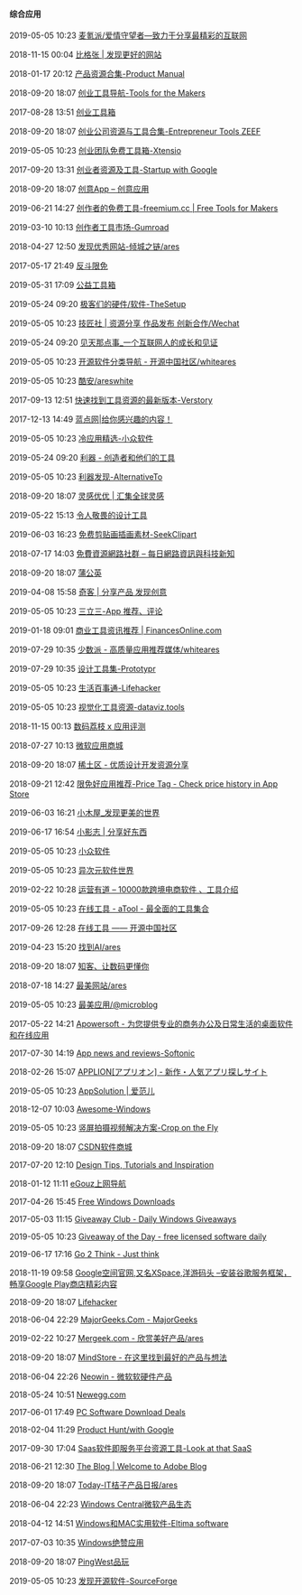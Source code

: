 ####  综合应用

2019-05-05 10:23 [麦氪派/爱情守望者—致力于分享最精彩的互联网](https://www.waitsun.com/)

2018-11-15 00:04 [比格张 | 发现更好的网站](https://bigezhang.com/)

2018-01-17 20:12 [产品资源合集-Product Manual](https://www.productmanual.co/)

2018-09-20 18:07 [创业工具导航-Tools for the Makers](http://themakers.io/tools)

2017-08-28 13:51 [创业工具箱](https://ezbytool.com/)

2018-09-20 18:07 [创业公司资源与工具合集-Entrepreneur Tools ZEEF](https://entrepreneur-tools.zeef.com/keyhanimo)

2019-05-05 10:23 [创业团队免费工具箱-Xtensio](https://xtensio.com/)

2017-09-20 13:31 [创业者资源及工具-Startup with Google](https://startup.google.com/)

2018-09-20 18:07 [创意App – 创意应用](https://www.appccc.com/category/apps/)

2019-06-21 14:27 [创作者的免费工具-freemium.cc | Free Tools for Makers](https://freemium.cc/)

2019-03-10 10:13 [创作者工具市场-Gumroad](https://gumroad.com/)

2018-04-27 12:50 [发现优秀网站-倾城之链/ares](https://nicelinks.site/)

2017-05-17 21:49 [反斗限免](http://free.apprcn.com/)

2019-05-31 17:09 [公益工具箱](http://tools.ngo20.org/index.php)

2019-05-24 09:20 [极客们的硬件/软件-TheSetup](https://usesthis.com/)

2019-05-05 10:23 [技匠社 | 资源分享 作品发布 创新合作/Wechat](http://jijiangshe.com/)

2019-05-24 09:20 [见天那点事_一个互联网人的成长和见证](http://www.jiantian.org/)

2019-05-05 10:23 [开源软件分类导航 - 开源中国社区/whiteares](http://www.oschina.net/project/tags)

2019-05-05 10:23 [酷安/areswhite](http://www.coolapk.com/)

2017-09-13 12:51 [快速找到工具资源的最新版本-Verstory](https://verstory.com/)

2017-12-13 14:49 [蓝点网|给你感兴趣的内容！](https://www.landiannews.com/)

2019-05-05 10:23 [冷应用精选-小众软件](http://www.coldapp.net/)

2019-05-24 09:20 [利器 - 创造者和他们的工具](https://liqi.io/)

2019-05-05 10:23 [利器发现-AlternativeTo ](http://alternativeto.net/)

2018-09-20 18:07 [灵感优优 | 汇集全球灵感](http://ideauu.com/)

2019-05-22 15:13 [令人敬畏的设计工具](https://flawlessapp.io/designtools)

2019-06-03 16:23 [免费剪贴画插画素材-SeekClipart](https://www.seekclipart.com/)

2018-07-17 14:03 [免費資源網路社群 – 每日網路資訊與科技新知](https://free.com.tw/)

2018-09-20 18:07 [蒲公英](https://www.pgyer.com/)

2019-04-08 15:58 [奇客 | 分享产品 发现创意](https://qiaker.cn/)

2019-05-05 10:23 [三立三-App 推荐、评论](https://3li3.com/)

2019-01-18 09:01 [商业工具资讯推荐 | FinancesOnline.com](https://financesonline.com/)

2019-07-29 10:35 [少数派 - 高质量应用推荐媒体/whiteares](http://sspai.com/)

2019-07-29 10:35 [设计工具集-Prototypr](http://www.prototypr.io/)

2019-05-05 10:23 [生活百事通-Lifehacker](http://lifehacker.com/)

2019-05-05 10:23 [视觉化工具资源-dataviz.tools](https://dataviz.tools/)

2018-11-15 00:13 [数码荔枝 x 应用评测](https://www.lizhi.io/review/)

2018-07-27 10:13 [微软应用商城](https://www.microsoft.com/zh-cn/windows/windows-10-apps)

2018-09-20 18:07 [稀土区 - 优质设计开发资源分享](https://xituqu.com/)

2018-09-21 12:42 [限免好应用推荐-Price Tag - Check price history in App Store](https://getpricetag.com/)

2019-06-03 16:21 [小木屋_发现更美的世界](https://cabin.nilhave.com/)

2019-06-17 16:54 [小影志 | 分享好东西](https://c7sky.com/)

2019-05-05 10:23 [小众软件](http://www.appinn.com/)

2019-05-05 10:23 [异次元软件世界](http://www.iplaysoft.com/category/design)

2019-02-22 10:28 [运营有道 – 10000款跨境电商软件 、工具介绍](http://youdaoyun.net/)

2019-05-05 10:23 [在线工具 - aTool - 最全面的工具集合](http://www.atool9.com/)

2017-09-26 12:28 [在线工具 —— 开源中国社区](http://tool.oschina.net/)

2019-04-23 15:20 [找到AI/ares](https://zhaodao.ai/)

2018-09-20 18:07 [知客、让数码更懂你](http://www.zaeke.com/)

2018-07-18 14:27 [最美网站/ares](https://zuimeix.com/)

2019-05-05 10:23 [最美应用/@microblog](http://zuimeia.com/)

2017-05-22 14:21 [Apowersoft - 为您提供专业的商务办公及日常生活的桌面软件和在线应用](https://www.apowersoft.cn/)

2017-07-30 14:19 [App news and reviews-Softonic](https://en.softonic.com/)

2018-02-26 15:07 [APPLION[アプリオン] - 新作・人気アプリ探しサイト](http://applion.jp/)

2019-05-05 10:23 [AppSolution | 爱范儿](http://www.ifanr.com/app)

2018-12-07 10:03 [Awesome-Windows](https://github.com/Awesome-Windows/Awesome/blob/master/README-cn.md)

2019-05-05 10:23 [竖屏拍摄视频解决方案-Crop on the Fly](http://appadvice.com/review/hiddengem-crop-on-the-fly)

2018-09-20 18:07 [CSDN软件商城](https://www.csdn.net/)

2017-07-20 12:10 [Design Tips, Tutorials and Inspiration](https://www.hongkiat.com/blog/)

2018-01-12 11:11 [eGouz上网导航](http://www.egouz.com/types/)

2017-04-26 15:45 [Free Windows Downloads](http://win.softpedia.com/)

2017-05-03 11:15 [Giveaway Club - Daily Windows Giveaways](http://www.giveaway-club.com/)

2019-05-05 10:23 [Giveaway of the Day - free licensed software daily](https://www.giveawayoftheday.com/)

2019-06-17 17:16 [Go 2 Think - Just think](https://go2think.com/)

2018-11-19 09:58 [Google空间官网,又名XSpace,洋游码头 –安装谷歌服务框架，畅享Google Play商店精彩内容](https://www.gplayspace.com/)

2018-09-20 18:07 [Lifehacker](http://lifehacker.com/)

2018-06-04 22:29 [MajorGeeks.Com - MajorGeeks](http://www.majorgeeks.com/)

2019-02-22 10:27 [Mergeek.com - 欣赏美好产品/ares](https://mergeek.com/#/)

2018-09-20 18:07 [MindStore - 在这里找到最好的产品与想法](http://mindstore.io/)

2018-06-04 22:26 [Neowin - 微软软硬件产品](https://www.neowin.net/)

2018-05-24 10:51 [Newegg.com](https://www.newegg.com/)

2017-06-01 17:49 [PC Software Download Deals](http://www.bitsdujour.com/pc-download)

2018-02-04 11:29 [Product Hunt/with Google](https://www.producthunt.com/)

2017-09-30 17:04 [Saas软件即服务平台资源工具-Look at that SaaS](https://lookatthatsaas.com/)

2018-06-21 12:30 [The Blog | Welcome to Adobe Blog](https://theblog.adobe.com/)

2018-09-20 18:07 [Today-IT桔子产品日报/ares](http://today.itjuzi.com/)

2018-06-04 22:23 [Windows Central微软产品生态](https://www.windowscentral.com/)

2018-04-12 14:51 [Windows和MAC实用软件-Eltima software](https://www.eltima.com/)

2017-07-03 10:35 [Windows绝赞应用](https://amazing-apps.gitbooks.io/windows-apps-that-amaze-us/zh-CN/)

2018-09-20 18:07 [PingWest品玩](http://www.pingwest.com/)

2019-05-05 10:23 [发现开源软件-SourceForge](https://sourceforge.net/)



